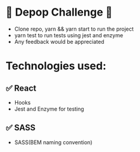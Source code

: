 # 🎳 Depop Challenge 🎳

- Clone repo, yarn && yarn start to run the project
- yarn test to run tests using jest and enzyme
- Any feedback would be appreciated

# Technologies used:

## ✅ React

- Hooks
- Jest and Enzyme for testing

## ✅ SASS

- SASS(BEM naming convention)

